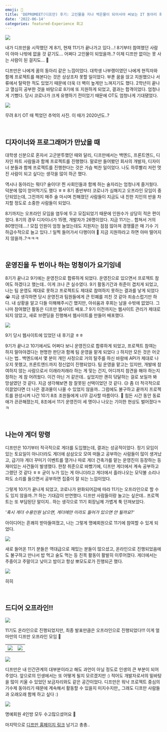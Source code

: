 ```yaml
---
emoji: 💙
title: 'DEPROMEET(디프만) 후기: 고인물을 지나 썩은물이 되어서야 써보는 IT 동아리 회고 글'
date: '2022-06-14'
categories: featured-Experience 회고
---
```


![](0.png)

내가 디프만을 시작했던 게 8기, 현재 11기가 끝나가고 있다...! 8기부터 참여했던 사람이 아마 나밖에 없을 것 같기도... 어쩌다 고인물이 되었을까..? 이제 디프만 없이는 못 사는 사람이 된 걸지도... 🤔

디프만은 나에게 꿈의 동아리 같은 느낌이었다. 대학생 나부랭이였던 나에게 현직자와 함께 프로젝트를 해본다는 것은 상상조차 못할 일이었다. 부푼 꿈을 앉고 지원했으나 서류에서 탈락한 적도 있었기 때문에 더욱 더 벽이 높게만 느껴지기도 했다. 2학년이 끝나고 열심히 공부한 것을 바탕으로 8기에 또 지원하게 되었고, 결과는 합격이었다. 엄청나게 기뻤다. 당시 코로나가 크게 유행하기 전이었기 때문에 OT도 엄청나게 기대됐었다.

![](1.png)

무려 8기 OT 때 찍었던 추억의 사진. 이 때가 2020년도..?

&nbsp;

## 디자이너와 프로그래머가 만났을 때
대학생 신분으로 혼자서 고군분투했던 때와 달리, 디프만에서는 백엔드, 프론트엔드, 디자인 파트 사람들과 함께 프로젝트를 진행했다. 말로만 들어봤던 회사의 개발자, 디자이너 분들과 함께 프로젝트를 진행한다는 것은 가슴 벅찬 일이었다. 나도 하루빨리 저런 멋진 사람이 되고 싶다는 생각을 많이 하곤 했다.

역시나 동아리는 뭐다? 술이다! 찐 사회인들과 함께 하는 술자리는 엄청나게 즐거웠다. 덕분에 많이 얻어먹기도 했다 ㅎㅎ 8기 중반부터 코로나가 심해지고 오프라인 모임이 중단되었는데, 그전까지 매주 술 마시며 친해졌던 사람들이 지금도 내 친한 지인의 반을 차지할 정도로 소중한 사람들이 되었다.

8기까지는 오프라인 모임을 염두에 두고 모집되었기 때문에 인원수가 상당히 적은 편이었다. 8기의 경우 디자이너가 15명, 개발자가 26명이었다. 지금 11기는.. 합쳐서 거의 80명인데....! 모집 인원이 엄청 늘었는데도 지원자는 점점 많아져 경쟁률은 매 기수 기하급수적으로 늘고 있다..! 일찍 들어가서 다행이야 🥲 지금 지원하라고 하면 아마 떨어지지 않을까..?ㅋㅋㅋ

&nbsp;

## 운영진을 두 번이나 하는 멍청이가 요기잉네
8기가 끝나고 9기에는 운영진으로 합류하게 되었다. 운영진으로 있으면서 프로젝트 참여도 하겠다고 했는데.. 이게 크나 큰 실수였다. 9기 활동기간과 취준이 겹치게 되었고, 나는 팀 운영도 제대로 못하고 프로젝트도 제대로 참여하지 못하는 결과를 낳게 되었다 😭 지금 생각하면 당시 운영진과 팀원들에게 큰 민폐를 끼친 것 같아 죄송스럽기만 하다. 내 상황을 알고 다들 이해해주시긴 했지만, 아쉬움과 후회는 남을 수밖에 없었다. 그나마 참여했던 활동은 디프만 웹사이트 배포..? 9기 이전까지는 웹사이트 관리가 제대로 되지 않았고, 새로 브랜딩을 진행해서 웹사이트를 만들어 배포했다.

![](2.png)

9기 당시 웹사이트에 있었던 내 후기글 ㅎㅎ

9기가 끝나고 10기에서도 어쩌다 보니 운영진으로 합류하게 되었고, 프로젝트 참여는 하지 말아야겠다는 현명한 판단과 함께 팀 운영을 맡게 되었다 :) 하지만 모든 것은 어긋나는 법.. 백엔드에서 몇 분이 개인 사정으로 거의 탈주를 하신 바람에 API가 제대로 나오지 못했고, 프론트엔드까지 정신없이 진행되었다. 팀 운영을 맡고는 있지만, 개발에 참여하지 않는 사람으로서 이래라저래라 하는 게 맞는 건지, 어디까지 참견을 해야 하는지 정하는 게 참 어려웠다. 이건 아닌 거 같은데.. 싶었지만 괜히 닦달하는 걸로 보일까 봐 망설였던 것 같다. 지금 생각해보면 참 잘못된 선택이었던 것 같다. 😥 좀 더 적극적으로 이끌었다면 더 나은 결과물이 나올 수 있었지 않을까.. 그럼에도 불구하고 끝까지 프로젝트를 완성시켜 나간 10기 8조 조원들에게 너무 감사할 따름이다. 🥺 힘든 시간 동안 동료애가 끈끈해졌는지, 8조에서 11기 운영진이 세 명이나 나오는 기이한 현상도 벌어졌다ㅋㅋ

&nbsp;

## 나는야 게더 망령
디프만은 10기부터 적극적으로 게더를 도입했는데, 결과는 성공적이었다. 정기 모임이 있는 토요일이 아니더라도 게더에 삼삼오오 모여 떠들고 공부하는 사람들이 많이 생겨났고, 급기야 게더 꾸미기 이벤트를 열거나 따로 게더 건축가를 맡는 운영진이 등장하는 등 재미있는 사건들이 발생했다. 한창 취준으로 바빴기에, 디프만 게더에서 계속 공부하고 그랬던 것 같다 ㅎㅎ 굳이 누가 있는 게 아니더라고 게더에서 흘러나오는 모닥불 소리나 파도 소리를 들으면서 공부하면 집중이 잘 되는 느낌이었다.

그렇게 10기가 끝나게 되었고, 코로나가 완화되어감에 따라 11기는 오프라인으로 할 수도 있지 않을까..?! 하는 기대감이 만연했다. 디프만 사람들이랑 놀고는 싶은데.. 프로젝트는 또 부담된단 말이지.. 하는 생각으로 11기 회장님께 가볍게 툭 던져보았다.

*'혹시 게더 수용인원 남으면, 게더에만 이라도 들어가 있으면 안 될까요?'*

아이디어는 흔쾌히 받아들여졌고, 나는 그렇게 명예회원으로 11기에 참여할 수 있게 되었다.

![](3.png)

새로 들어온 11기 분들은 역대급으로 재밌는 분들이 많으셨고, 온라인으로 진행되었음에도 불구하고 만나서 밥 먹고 술도 먹는 등 친목 활동이 활발히 이루어졌다. 게더에서는 주중이고 주말이고 낮이고 밤이고 항상 뽀모도로가 진행되곤 했다.

![](4.png)

히히

&nbsp;

## 드디어 오프라인!!

![](5.png)

11기도 온라인으로 진행되었지만, 최종 발표만큼은 오프라인으로 진행되었다!!! 이게 얼마만의 디프만 오프라인 모임 🥺

| | |
| - | - |
| ![](6.png) | ![](7.png) |

![](8.png)

디프만은 내 인간관계의 대부분이라고 해도 과언이 아닐 정도로 인생의 큰 부분이 되어주었다. 앞으로의 인생에서는 또 어떻게 될지 모르겠지만 :) 적어도 개발자로서의 밑바탕을 많이 키울 수 있었던 보금자리와도 같은 공간이었다. 디프만은 워낙 프로젝트 중심의 기수제 동아리기 때문에 계속해서 활동할 수 있을지 미지수지만,, 그래도 디프만 사람들과 오래오래 함께 하고 싶다 :)

![](9.png)

명예회원 4인방 모두 수고많으셨어요 🥰

마지막으로 [디프만 홈페이지 링크](https://www.depromeet.com/) 남기고 총총..

```toc
```